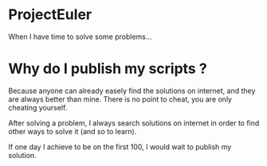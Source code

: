 # ProjectEuler
When I have time to solve some problems...

# Why do I publish my scripts ?
Because anyone can already easely find the solutions on internet, and they are always better than mine.
There is no point to cheat, you are only cheating yourself.

After solving a problem, I always search solutions on internet in order to find other ways to solve it (and so to learn).

If one day I achieve to be on the first 100, I would wait to publish my solution.
